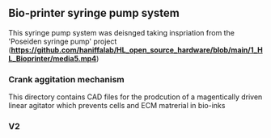 ## Bio-printer syringe pump system
This syringe pump system was deisnged taking inspriation from the 'Poseiden syringe pump' project (**https://github.com/haniffalab/HL_open_source_hardware/blob/main/1_HL_Bioprinter/media5.mp4**)

### Crank aggitation mechanism
This directory contains CAD files for the prodcution of a magentically driven linear agitator which prevents cells and ECM matrerial in bio-inks

### V2
